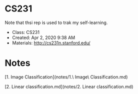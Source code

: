 # CS231

Note that thsi rep is used to trak my self-learning.

- Class: CS231
- Created: Apr 2, 2020 9:38 AM
- Materials: http://cs231n.stanford.edu/

# Notes

[1. Image Classification](notes/1.\ Image\ Classification.md)

[2. Linear classification.md](notes/2. Linear classification.md)

